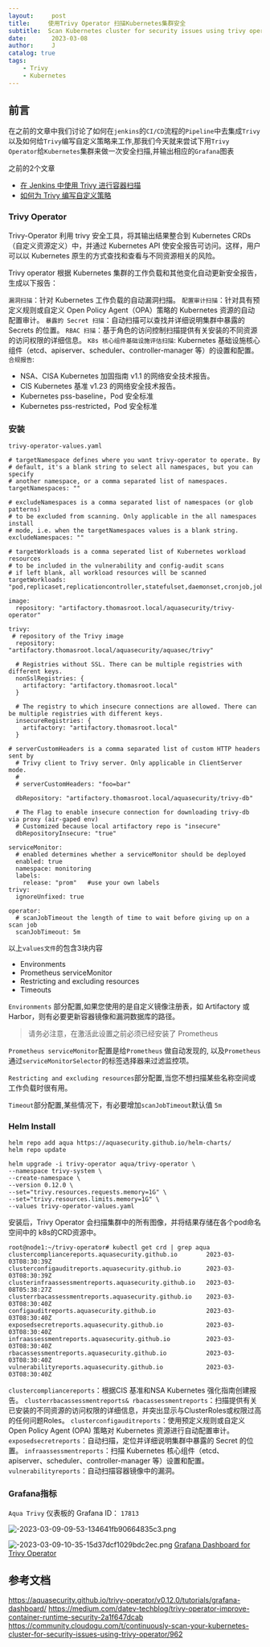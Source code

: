 ```yaml
---
layout:     post
title:     使用Trivy Operator 扫描Kubernetes集群安全
subtitle:  Scan Kubernetes cluster for security issues using trivy operator
date:       2023-03-08
author:     J
catalog: true
tags:
    - Trivy
    - Kubernetes
---
```

## 前言
在之前的文章中我们讨论了如何在`jenkins`的`CI/CD`流程的`Pipeline`中去集成`Trivy`以及如何给`Trivy`编写自定义策略来工作,那我们今天就来尝试下用`Trivy Operator`给`Kubernetes`集群来做一次安全扫描,并输出相应的`Grafana`图表

之前的2个文章
- [在 Jenkins 中使用 Trivy 进行容器扫描](https://jaegerw2016.github.io/2023/02/20/Container-Scanning-with-Trivy-in-Jenkins/)
- [如何为 Trivy 编写自定义策略](https://jaegerw2016.github.io/2023/02/27/How-to-write-custom-policies-for-Trivy/)

### Trivy Operator

Trivy-Operator 利用 trivy 安全工具，将其输出结果整合到 Kubernetes CRDs（自定义资源定义）中，并通过 Kubernetes API 使安全报告可访问。这样，用户可以以 Kubernetes 原生的方式查找和查看与不同资源相关的风险。

Trivy operator 根据 Kubernetes 集群的工作负载和其他变化自动更新安全报告，生成以下报告：

`漏洞扫描`：针对 Kubernetes 工作负载的自动漏洞扫描。
`配置审计扫描`：针对具有预定义规则或自定义 Open Policy Agent（OPA）策略的 Kubernetes 资源的自动配置审计。
`暴露的 Secret 扫描`：自动扫描可以查找并详细说明集群中暴露的 Secrets 的位置。
`RBAC 扫描`：基于角色的访问控制扫描提供有关安装的不同资源的访问权限的详细信息。
`K8s 核心组件基础设施评估扫描`: Kubernetes 基础设施核心组件（etcd、apiserver、scheduler、controller-manager 等）的设置和配置。
`合规报告`:
- NSA、CISA Kubernetes 加固指南 v1.1 的网络安全技术报告。
- CIS Kubernetes 基准 v1.23 的网络安全技术报告。
- Kubernetes pss-baseline，Pod 安全标准
- Kubernetes pss-restricted，Pod 安全标准

### 安装

`trivy-operator-values.yaml`

```
# targetNamespace defines where you want trivy-operator to operate. By
# default, it's a blank string to select all namespaces, but you can specify
# another namespace, or a comma separated list of namespaces.
targetNamespaces: ""

# excludeNamespaces is a comma separated list of namespaces (or glob patterns)
# to be excluded from scanning. Only applicable in the all namespaces install
# mode, i.e. when the targetNamespaces values is a blank string.
excludeNamespaces: ""

# targetWorkloads is a comma seperated list of Kubernetes workload resources
# to be included in the vulnerability and config-audit scans
# if left blank, all workload resources will be scanned
targetWorkloads: "pod,replicaset,replicationcontroller,statefulset,daemonset,cronjob,job"

image:
  repository: "artifactory.thomasroot.local/aquasecurity/trivy-operator"

trivy:
 # repository of the Trivy image
  repository: "artifactory.thomasroot.local/aquasecurity/aquasec/trivy"

  # Registries without SSL. There can be multiple registries with different keys.
  nonSslRegistries: {
    artifactory: "artifactory.thomasroot.local"
  }

  # The registry to which insecure connections are allowed. There can be multiple registries with different keys.
  insecureRegistries: {
    artifactory: "artifactory.thomasroot.local"
  }

# serverCustomHeaders is a comma separated list of custom HTTP headers sent by
  # Trivy client to Trivy server. Only applicable in ClientServer mode.
  #
  # serverCustomHeaders: "foo=bar"

  dbRepository: "artifactory.thomasroot.local/aquasecurity/trivy-db"

  # The Flag to enable insecure connection for downloading trivy-db via proxy (air-gaped env)  
  # Customized because local artifactory repo is "insecure"
  dbRepositoryInsecure: "true"

serviceMonitor:
  # enabled determines whether a serviceMonitor should be deployed
  enabled: true
  namespace: monitoring
  labels:
    release: "prom"   #use your own labels
trivy:
  ignoreUnfixed: true

operator:
  # scanJobTimeout the length of time to wait before giving up on a scan job
  scanJobTimeout: 5m
```

以上`values文件`的包含3块内容

- Environments
- Prometheus serviceMonitor
- Restricting and excluding resources
- Timeouts

`Environments` 部分配置,如果您使用的是自定义镜像注册表，如 Artifactory 或 Harbor，则有必要更新容器镜像和漏洞数据库的路径。

> 请务必注意，在激活此设置之前必须已经安装了 Prometheus

`Prometheus serviceMonitor`配置是给`Prometheus` 做自动发现的,
以及`Prometheus`通过`serviceMonitorSelector`的标签选择器来过滤监控项。

`Restricting and excluding resources`部分配置,当您不想扫描某些名称空间或工作负载时很有用。

`Timeout`部分配置,某些情况下，有必要增加`scanJobTimeout`默认值 `5m`


### Helm Install
```
helm repo add aqua https://aquasecurity.github.io/helm-charts/
helm repo update
```

```
helm upgrade -i trivy-operator aqua/trivy-operator \
--namespace trivy-system \
--create-namespace \
--version 0.12.0 \
--set="trivy.resources.requests.memory=1G" \
--set="trivy.resources.limits.memory=1G" \
--values trivy-operator-values.yaml
```


安装后，Trivy Operator 会扫描集群中的所有图像，并将结果存储在各个pod命名空间中的 k8s的CRD资源中。

```
root@node1:~/trivy-operator# kubectl get crd | grep aqua
clustercompliancereports.aquasecurity.github.io        2023-03-03T08:30:39Z
clusterconfigauditreports.aquasecurity.github.io       2023-03-03T08:30:39Z
clusterinfraassessmentreports.aquasecurity.github.io   2023-03-08T05:38:27Z
clusterrbacassessmentreports.aquasecurity.github.io    2023-03-03T08:30:40Z
configauditreports.aquasecurity.github.io              2023-03-03T08:30:40Z
exposedsecretreports.aquasecurity.github.io            2023-03-03T08:30:40Z
infraassessmentreports.aquasecurity.github.io          2023-03-03T08:30:40Z
rbacassessmentreports.aquasecurity.github.io           2023-03-03T08:30:40Z
vulnerabilityreports.aquasecurity.github.io            2023-03-03T08:30:40Z

```

`clustercompliancereports`：根据CIS 基准和NSA Kubernetes 强化指南创建报告。
`clusterrbacassessmentreports& rbacassessmentreports`：扫描提供有关已安装的不同资源的访问权限的详细信息，并突出显示与ClusterRoles或权限过高的任何问题Roles。
`clusterconfigauditreports`：使用预定义规则或自定义 Open Policy Agent (OPA) 策略对 Kubernetes 资源进行自动配置审计。
`exposedsecretreports`：自动扫描，定位并详细说明集群中暴露的 Secret 的位置。
`infraassessmentreports`：扫描 Kubernetes 核心组件（etcd、apiserver、scheduler、controller-manager 等）设置和配置。
`vulnerabilityreports`：自动扫描容器镜像中的漏洞。

### Grafana指标

`Aqua Trivy` 仪表板的 Grafana ID： `17813`

![-2023-03-09-09-53-134641fb90664835c3.png](https://youjb.com/images/2023/03/09/-2023-03-09-09-53-134641fb90664835c3.png)

![-2023-03-09-10-35-15d37dcf1029bdc2ec.png](https://youjb.com/images/2023/03/09/-2023-03-09-10-35-15d37dcf1029bdc2ec.png)
[Grafana Dashboard for Trivy Operator ](https://gist.github.com/schnatterer/a88a2d35436662cfb7d29dec6058c4d2)
## 参考文档
https://aquasecurity.github.io/trivy-operator/v0.12.0/tutorials/grafana-dashboard/
https://medium.com/datev-techblog/trivy-operator-improve-container-runtime-security-2a1f647dcab
https://community.cloudogu.com/t/continuously-scan-your-kubernetes-cluster-for-security-issues-using-trivy-operator/962
